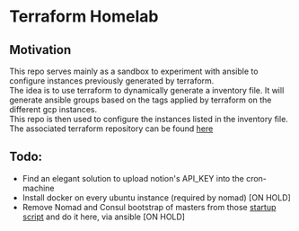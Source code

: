 # Terraform Homelab

## Motivation

This repo serves mainly as a sandbox to experiment with ansible to configure instances previously generated by terraform.  
The idea is to use terraform to dynamically generate a inventory file. It will generate ansible groups based on the tags applied by terraform on the different gcp instances.  
This repo is then used to configure the instances listed in the inventory file. The associated terraform repository can be found [here](https://github.com/bobafouette/terraform_homelab)

## Todo:
- Find an elegant solution to upload notion's API_KEY into the cron-machine
- Install docker on every ubuntu instance (required by nomad) [ON HOLD]
- Remove Nomad and Consul bootstrap of masters from those [startup script](https://github.com/bobafouette/terraform_homelab/tree/main/config/startup-scripts) and do it here, via ansible [ON HOLD]